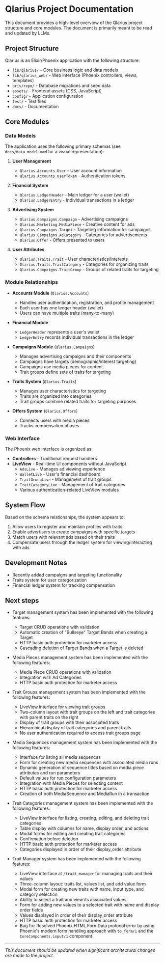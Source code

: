 # Qlarius Project Documentation

This document provides a high-level overview of the Qlarius project structure and core modules. The document is primarily meant to be read and updated by LLMs.

## Project Structure

Qlarius is an Elixir/Phoenix application with the following structure:

- `lib/qlarius/` - Core business logic and data models
- `lib/qlarius_web/` - Web interface (Phoenix controllers, views, templates)
- `priv/repo/` - Database migrations and seed data
- `assets/` - Frontend assets (CSS, JavaScript)
- `config/` - Application configuration
- `test/` - Test files
- `docs/` - Documentation

## Core Modules

### Data Models

The application uses the following primary schemas (see `docs/data_model.mmd` for a visual representation):

1. **User Management**
   - `Qlarius.Accounts.User` - User account information
   - `Qlarius.Accounts.UserToken` - Authentication tokens

2. **Financial System**
   - `Qlarius.LedgerHeader` - Main ledger for a user (wallet)
   - `Qlarius.LedgerEntry` - Individual transactions in a ledger

3. **Advertising System**
   - `Qlarius.Campaigns.Campaign` - Advertising campaigns
   - `Qlarius.Marketing.MediaPiece` - Creative content for ads
   - `Qlarius.Campaigns.Target` - Targeting information for campaigns
   - `Qlarius.Campaigns.AdCategory` - Categories for advertisements
   - `Qlarius.Offer` - Offers presented to users

4. **User Attributes**
   - `Qlarius.Traits.Trait` - User characteristics/interests
   - `Qlarius.Traits.TraitCategory` - Categories for organizing traits
   - `Qlarius.Campaigns.TraitGroup` - Groups of related traits for targeting

### Module Relationships

- **Accounts Module** (`Qlarius.Accounts`)
  - Handles user authentication, registration, and profile management
  - Each user has one ledger header (wallet)
  - Users can have multiple traits (many-to-many)

- **Financial Module**
  - `LedgerHeader` represents a user's wallet
  - `LedgerEntry` records individual transactions in the ledger

- **Campaigns Module** (`Qlarius.Campaigns`)
  - Manages advertising campaigns and their components
  - Campaigns have targets (demographic/interest targeting)
  - Campaigns use media pieces for content
  - Trait groups define sets of traits for targeting

- **Traits System** (`Qlarius.Traits`)
  - Manages user characteristics for targeting
  - Traits are organized into categories
  - Trait groups combine related traits for targeting purposes

- **Offers System** (`Qlarius.Offers`)
  - Connects users with media pieces
  - Tracks compensation phases

### Web Interface

The Phoenix web interface is organized as:

- **Controllers** - Traditional request handlers
- **LiveView** - Real-time UI components without JavaScript
  - `AdsLive` - Manages ad viewing experience
  - `WalletLive` - User's financial dashboard
  - `TraitGroupLive` - Management of trait groups
  - `TraitCategoryLive` - Management of trait categories
  - Various authentication-related LiveView modules

## System Flow

Based on the schema relationships, the system appears to:

1. Allow users to register and maintain profiles with traits
2. Enable advertisers to create campaigns with specific targets
3. Match users with relevant ads based on their traits
4. Compensate users through the ledger system for viewing/interacting with ads

## Development Notes

- Recently added campaigns and targeting functionality
- Traits system for user categorization
- Financial ledger system for tracking compensation

## Next steps

- Target management system has been implemented with the following features:
  - Target CRUD operations with validation
  - Automatic creation of "Bullseye" Target Bands when creating a Target
  - HTTP basic auth protection for marketer access
  - Cascading deletion of Target Bands when a Target is deleted

- Media Pieces management system has been implemented with the following features:
  - Media Piece CRUD operations with validation
  - Integration with Ad Categories
  - HTTP basic auth protection for marketer access

- Trait Groups management system has been implemented with the following features:
  - LiveView interface for viewing trait groups
  - Two-column layout with trait groups on the left and trait categories with parent traits on the right
  - Display of trait groups with their associated traits
  - Hierarchical display of trait categories and parent traits
  - No user authentication required to access trait groups page

- Media Sequences management system has been implemented with the following features:
  - Interface for listing all media sequences 
  - Form for creating new media sequences with associated media runs
  - Dynamic generation of sequence titles based on media piece attributes and run parameters
  - Default values for run configuration parameters
  - Integration with Media Pieces for selecting content
  - HTTP basic auth protection for marketer access
  - Creation of both MediaSequence and MediaRun in a transaction

- Trait Categories management system has been implemented with the following features:
  - LiveView interface for listing, creating, editing, and deleting trait categories
  - Table display with columns for name, display order, and actions
  - Modal forms for editing and creating trait categories
  - Confirmation before deletion
  - HTTP basic auth protection for marketer access
  - Categories displayed in order of their display_order attribute

- Trait Manager system has been implemented with the following features:
  - LiveView interface at `/trait_manager` for managing traits and their values
  - Three-column layout: traits list, values list, and add value form
  - Modal form for creating new traits with name, input type, and category selection
  - Ability to select a trait and view its associated values
  - Form for adding new values to a selected trait with name and display order fields
  - Values displayed in order of their display_order attribute
  - HTTP basic auth protection for marketer access
  - Bug fix: Resolved Phoenix.HTML.FormData protocol error by using Phoenix's modern form handling approach with `to_form/1` and the `CoreComponents.input/1` component

---

*This document should be updated when significant architectural changes are made to the project.*
